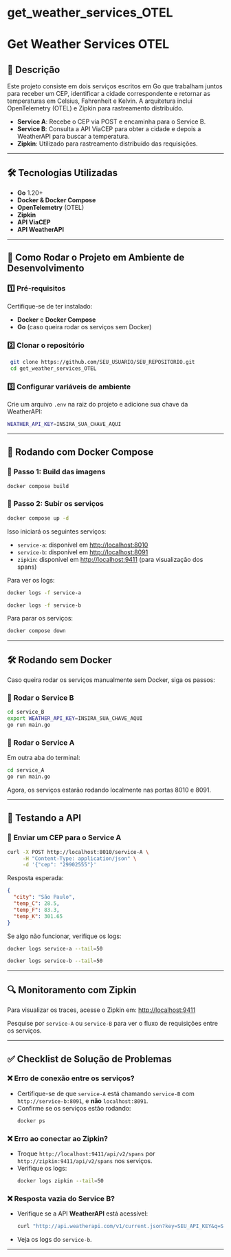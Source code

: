 # get_weather_services_OTEL
# Get Weather Services OTEL

## 📌 Descrição
Este projeto consiste em dois serviços escritos em Go que trabalham juntos para receber um CEP, identificar a cidade correspondente e retornar as temperaturas em Celsius, Fahrenheit e Kelvin. A arquitetura inclui OpenTelemetry (OTEL) e Zipkin para rastreamento distribuído.

- **Service A**: Recebe o CEP via POST e encaminha para o Service B.
- **Service B**: Consulta a API ViaCEP para obter a cidade e depois a WeatherAPI para buscar a temperatura.
- **Zipkin**: Utilizado para rastreamento distribuído das requisições.

---

## 🛠 Tecnologias Utilizadas
- **Go** 1.20+
- **Docker & Docker Compose**
- **OpenTelemetry** (OTEL)
- **Zipkin**
- **API ViaCEP**
- **API WeatherAPI**

---

## 🚀 Como Rodar o Projeto em Ambiente de Desenvolvimento

### 1️⃣ **Pré-requisitos**
Certifique-se de ter instalado:
- **Docker** e **Docker Compose**
- **Go** (caso queira rodar os serviços sem Docker)

### 2️⃣ **Clonar o repositório**
```bash
 git clone https://github.com/SEU_USUARIO/SEU_REPOSITORIO.git
 cd get_weather_services_OTEL
```

### 3️⃣ **Configurar variáveis de ambiente**
Crie um arquivo `.env` na raiz do projeto e adicione sua chave da WeatherAPI:
```bash
WEATHER_API_KEY=INSIRA_SUA_CHAVE_AQUI
```

---

## 🐳 **Rodando com Docker Compose**
### 🔹 **Passo 1: Build das imagens**
```bash
docker compose build
```

### 🔹 **Passo 2: Subir os serviços**
```bash
docker compose up -d
```
Isso iniciará os seguintes serviços:
- `service-a`: disponível em [http://localhost:8010](http://localhost:8010)
- `service-b`: disponível em [http://localhost:8091](http://localhost:8091)
- `zipkin`: disponível em [http://localhost:9411](http://localhost:9411) (para visualização dos spans)

Para ver os logs:
```bash
docker logs -f service-a
```
```bash
docker logs -f service-b
```

Para parar os serviços:
```bash
docker compose down
```

---

## 🛠 **Rodando sem Docker**
Caso queira rodar os serviços manualmente sem Docker, siga os passos:

### 🔹 **Rodar o Service B**
```bash
cd service_B
export WEATHER_API_KEY=INSIRA_SUA_CHAVE_AQUI
go run main.go
```

### 🔹 **Rodar o Service A**
Em outra aba do terminal:
```bash
cd service_A
go run main.go
```

Agora, os serviços estarão rodando localmente nas portas 8010 e 8091.

---

## 📡 **Testando a API**

### 🔹 **Enviar um CEP para o Service A**
```bash
curl -X POST http://localhost:8010/service-A \
     -H "Content-Type: application/json" \
     -d '{"cep": "29902555"}'
```
Resposta esperada:
```json
{
  "city": "São Paulo",
  "temp_C": 28.5,
  "temp_F": 83.3,
  "temp_K": 301.65
}
```

Se algo não funcionar, verifique os logs:
```bash
docker logs service-a --tail=50
```
```bash
docker logs service-b --tail=50
```

---

## 🔍 **Monitoramento com Zipkin**
Para visualizar os traces, acesse o Zipkin em:
[http://localhost:9411](http://localhost:9411)

Pesquise por `service-A` ou `service-B` para ver o fluxo de requisições entre os serviços.

---

## ✅ **Checklist de Solução de Problemas**

### ❌ **Erro de conexão entre os serviços?**
- Certifique-se de que `service-A` está chamando `service-B` com `http://service-b:8091`, e **não** `localhost:8091`.
- Confirme se os serviços estão rodando:
  ```bash
  docker ps
  ```

### ❌ **Erro ao conectar ao Zipkin?**
- Troque `http://localhost:9411/api/v2/spans` por `http://zipkin:9411/api/v2/spans` nos serviços.
- Verifique os logs:
  ```bash
  docker logs zipkin --tail=50
  ```

### ❌ **Resposta vazia do Service B?**
- Verifique se a API **WeatherAPI** está acessível:
  ```bash
  curl "http://api.weatherapi.com/v1/current.json?key=SEU_API_KEY&q=São Paulo&aqi=no"
  ```
- Veja os logs do `service-b`.

---



